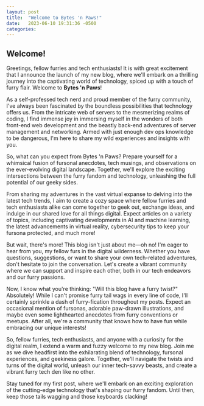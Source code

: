 ```yaml
---
layout: post
title:  "Welcome to Bytes 'n Paws!"
date:   2023-06-10 19:31:36 -0500
categories: 
---
```

## Welcome!

Greetings, fellow furries and tech enthusiasts! It is with great excitement that I announce the launch of my new blog, where we'll embark on a thrilling journey into the captivating world of technology, spiced up with a touch of furry flair. Welcome to **Bytes 'n Paws**!

As a self-professed tech nerd and proud member of the furry community, I've always been fascinated by the boundless possibilities that technology offers us. From the intricate web of servers to the mesmerizing realms of coding, I find immense joy in immersing myself in the wonders of both front-end web development and the beastly back-end adventures of server management and networking. Armed with just enough dev ops knowledge to be dangerous, I'm here to share my wild experiences and insights with you.

So, what can you expect from Bytes 'n Paws? Prepare yourself for a whimsical fusion of fursonal anecdotes, tech musings, and observations on the ever-evolving digital landscape. Together, we'll explore the exciting intersections between the furry fandom and technology, unleashing the full potential of our geeky sides.

From sharing my adventures in the vast virtual expanse to delving into the latest tech trends, I aim to create a cozy space where fellow furries and tech enthusiasts alike can come together to geek out, exchange ideas, and indulge in our shared love for all things digital. Expect articles on a variety of topics, including captivating developments in AI and machine learning, the latest advancements in virtual reality, cybersecurity tips to keep your fursona protected, and much more!

But wait, there's more! This blog isn't just about me—oh no! I'm eager to hear from you, my fellow furs in the digital wilderness. Whether you have questions, suggestions, or want to share your own tech-related adventures, don't hesitate to join the conversation. Let's create a vibrant community where we can support and inspire each other, both in our tech endeavors and our furry passions.

Now, I know what you're thinking: "Will this blog have a furry twist?" Absolutely! While I can't promise furry tail wags in every line of code, I'll certainly sprinkle a dash of furry-fication throughout my posts. Expect an occasional mention of fursonas, adorable paw-drawn illustrations, and maybe even some lighthearted anecdotes from furry conventions or meetups. After all, we're a community that knows how to have fun while embracing our unique interests!

So, fellow furries, tech enthusiasts, and anyone with a curiosity for the digital realm, I extend a warm and fuzzy welcome to my new blog. Join me as we dive headfirst into the exhilarating blend of technology, fursonal experiences, and geekiness galore. Together, we'll navigate the twists and turns of the digital world, unleash our inner tech-savvy beasts, and create a vibrant furry tech den like no other.

Stay tuned for my first post, where we'll embark on an exciting exploration of the cutting-edge technology that's shaping our furry fandom. Until then, keep those tails wagging and those keyboards clacking!